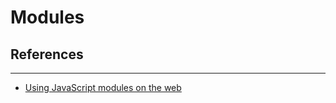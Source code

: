 # Modules

## References
---

- [Using JavaScript modules on the web](https://developers.google.com/web/fundamentals/primers/modules)

<!--

## webpack
npm | yarn
uglify
babel
npm scripts

## parcel

https://babeljs.io/docs/setup/#installation
https://babeljs.io/repl/
https://github.com/mishoo/UglifyJS2
https://date-fns.org/v2.0.0-alpha.2/docs/Getting-Started
http://cdn.date-fns.org/v2.0.0-alpha0/date_fns.js
https://parceljs.org/getting_started.html
https://webpack.js.org/
https://hackernoon.com/import-export-default-require-commandjs-javascript-nodejs-es6-vs-cheatsheet-different-tutorial-example-5a321738b50f
https://medium.com/the-node-js-collection/an-update-on-es6-modules-in-node-js-42c958b890c
https://medium.com/dailyjs/es6-modules-node-js-and-the-michael-jackson-solution-828dc244b8b
https://ifpb.github.io/ls/docs/OUTLINE.html#-30---comentários-sobre-o-simulado-31012018

npx babel js/lib.mjs  --presets env

npm scripts
https://scotch.io/tutorials/using-npm-as-a-build-tool
https://css-tricks.com/why-npm-scripts/
http://ccoenraets.github.io/es6-tutorial/setup-webpack/
https://babeljs.io/docs/plugins/preset-es2015/#top
https://babeljs.io/docs/plugins/preset-env/#examples
https://babeljs.io/docs/setup/#installation
https://webpack.js.org/loaders/babel-loader/#usage
https://babeljs.io/docs/plugins/preset-es2015/#via-cli
https://webpack.js.org/plugins/uglifyjs-webpack-plugin/

TODO
module loader
https://github.com/whatwg/loader
https://developer.mozilla.org/en-US/docs/Mozilla/JavaScript_code_modules
https://developer.mozilla.org/en-US/docs/Mozilla/JavaScript_code_modules/Using
http://eloquentjavascript.net/10_modules.html
http://exploringjs.com/es6/ch_modules.html
https://addyosmani.com/resources/essentialjsdesignpatterns/book/#modulepatternjavascript
https://appendto.com/2016/06/the-short-history-of-javascript-module-loaders/
https://www.sitepoint.com/understanding-es6-modules/
https://www.sitepoint.com/understanding-module-exports-exports-node-js/
http://www.zsoltnagy.eu/using-es6-modules-with-webpack/
https://github.com/shama/es6-loader
https://medium.freecodecamp.com/javascript-modules-a-beginner-s-guide-783f7d7a5fcc#.hyjm8bskp
https://braziljs.org/blog/modulos-no-javascript-moderno/
http://tableless.com.br/modularizacao-em-javascript/
https://darrenderidder.github.io/talks/ModulePatterns/ (CJS)

// IIFE

// AMD
// bar.js
define(function () {
    return 'bar';
});

// app.js
require(['bar'], function(bar) {
    console.log(bar); // bar
});

// CommonJs

// ES6: export, import

// Babeljs
// es2015-modules-amd
// es2015-modules-commonjs
// es2015-modules-systemjs
// es2015-modules-umd

// Webpack
// https://webpack.github.io/
// https://github.com/babel/babel-loader

// Browserify
-->